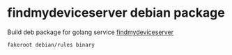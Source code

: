# findmydeviceserver debian package

Build deb package for golang service [findmydeviceserver](https://gitlab.com/Nulide/findmydeviceserver)

```shell
fakeroot debian/rules binary
```

